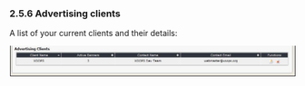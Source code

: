 ### 2.5.6	Advertising clients

A list of your current clients and their details:

![img_50.jpg](../assets/img_50.jpg)   
